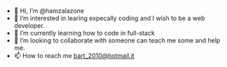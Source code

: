 - 👋 Hi, I’m @hamzalazone
- 👀 I’m interested in learing expecally coding and I wish to be a web developer.
- 🌱 I’m currently learning how to code in full-stack
- 💞️ I’m looking to collaborate with someone can teach me some and help me.
- 📫 How to reach me bart_2010@hotmail.it

<!---
hamzalazone/hamzalazone is a ✨ special ✨ repository because its `README.md` (this file) appears on your GitHub profile.
You can click the Preview link to take a look at your changes.
--->
